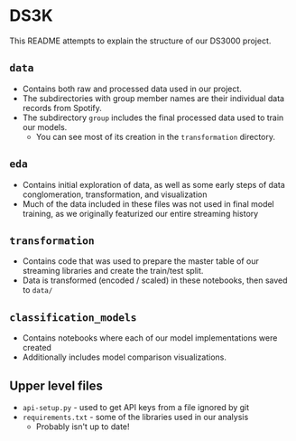 # DS3K

This README attempts to explain the structure of our DS3000 project.

## `data`
- Contains both raw and processed data used in our project.
- The subdirectories with group member names are their individual data records from Spotify.
- The subdirectory `group` includes the final processed data used to train our models.
  - You can see most of its creation in the `transformation` directory.
## `eda`
- Contains initial exploration of data, as well as some early steps of data conglomeration, transformation, and visualization
- Much of the data included in these files was not used in final model training, as we originally featurized our entire streaming history
## `transformation`
- Contains code that was used to prepare the master table of our streaming libraries and create the train/test split.
- Data is transformed (encoded / scaled) in these notebooks, then saved to `data/`
## `classification_models`
- Contains notebooks where each of our model implementations were created
- Additionally includes model comparison visualizations.
## Upper level files
- `api-setup.py` - used to get API keys from a file ignored by git
- `requirements.txt` - some of the libraries used in our analysis
  - Probably isn't up to date!